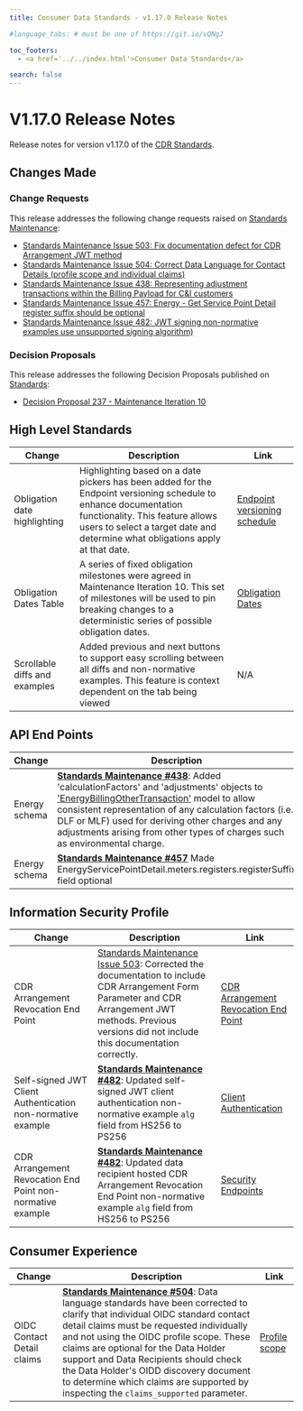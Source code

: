 ```yaml
---
title: Consumer Data Standards - v1.17.0 Release Notes

#language_tabs: # must be one of https://git.io/vQNgJ

toc_footers:
  - <a href='../../index.html'>Consumer Data Standards</a>

search: false
---
```


# V1.17.0 Release Notes
Release notes for version v1.17.0 of the [CDR Standards](../../index.html).

## Changes Made
### Change Requests

This release addresses the following change requests raised on [Standards Maintenance](https://github.com/ConsumerDataStandardsAustralia/standards-maintenance/issues):

- [Standards Maintenance Issue 503: Fix documentation defect for CDR Arrangement JWT method](https://github.com/ConsumerDataStandardsAustralia/standards-maintenance/issues/503)
- [Standards Maintenance Issue 504: Correct Data Language for Contact Details (profile scope and individual claims)](https://github.com/ConsumerDataStandardsAustralia/standards-maintenance/issues/504)
- [Standards Maintenance Issue 438: Representing adjustment transactions within the Billing Payload for C&I customers](https://github.com/ConsumerDataStandardsAustralia/standards-maintenance/issues/438)
- [Standards Maintenance Issue 457: Energy - Get Service Point Detail register suffix should be optional](https://github.com/ConsumerDataStandardsAustralia/standards-maintenance/issues/457)
- [Standards Maintenance Issue 482: JWT signing non-normative examples use unsupported signing algorithm)](https://github.com/ConsumerDataStandardsAustralia/standards-maintenance/issues/482)

### Decision Proposals

This release addresses the following Decision Proposals published on [Standards](https://github.com/ConsumerDataStandardsAustralia/standards/issues):

- [Decision Proposal 237 - Maintenance Iteration 10](https://github.com/ConsumerDataStandardsAustralia/standards/issues/237)


## High Level Standards

|Change|Description|Link|
|------|-----------|----|
| Obligation date highlighting | Highlighting based on a date pickers has been added for the Endpoint versioning schedule to enhance documentation functionality. This feature allows users to select a target date and determine what obligations apply at that date. | [Endpoint versioning schedule](../../includes/endpoint-version-schedule/)
| Obligation Dates Table | A series of fixed obligation milestones were agreed in Maintenance Iteration 10. This set of milestones will be used to pin breaking changes to a deterministic series of possible obligation dates. | [Obligation Dates]() |
| Scrollable diffs and examples | Added previous and next buttons to support easy scrolling between all diffs and non-normative examples. This feature is context dependent on the tab being viewed | N/A |

## API End Points

|Change|Description|Link|
|------|-----------|----|
| Energy schema | [**Standards Maintenance #438**](https://github.com/ConsumerDataStandardsAustralia/standards-maintenance/issues/438): Added 'calculationFactors' and 'adjustments' objects to ['EnergyBillingOtherTransaction'](../../#tocSenergybillingothertransaction) model to allow consistent representation of any calculation factors (i.e. DLF or MLF) used for deriving other charges and any adjustments arising from other types of charges such as environmental charge. | [Energy Schema](../../#energy-apis) |
| Energy schema | [**Standards Maintenance #457**](https://github.com/ConsumerDataStandardsAustralia/standards-maintenance/issues/457) Made EnergyServicePointDetail.meters.registers.registerSuffix field optional | [Energy Schema](../../#energy-apis) |

## Information Security Profile

|Change|Description|Link|
|------|-----------|----|
| CDR Arrangement Revocation End Point | [Standards Maintenance Issue 503](https://github.com/ConsumerDataStandardsAustralia/standards-maintenance/issues/503): Corrected the documentation to include CDR Arrangement Form Parameter and CDR Arrangement JWT methods. Previous versions did not include this documentation correctly. | [CDR Arrangement Revocation End Point](../../#cdr-arrangement-revocation-end-point)
| Self-signed JWT Client Authentication non-normative example | [**Standards Maintenance #482**](https://github.com/ConsumerDataStandardsAustralia/standards-maintenance/issues/482): Updated self-signed JWT client authentication non-normative example `alg` field from HS256 to PS256 | [Client Authentication](../../index.html#client-authentication) |
| CDR Arrangement Revocation End Point non-normative example | [**Standards Maintenance #482**](https://github.com/ConsumerDataStandardsAustralia/standards-maintenance/issues/482): Updated data recipient hosted CDR Arrangement Revocation End Point non-normative example `alg` field from HS256 to PS256 | [Security Endpoints](../../index.html#security-endpoints) |

## Consumer Experience

|Change|Description|Link|
|------|-----------|----|
| OIDC Contact Detail claims | [**Standards Maintenance #504**](https://github.com/ConsumerDataStandardsAustralia/standards-maintenance/issues/504): Data language standards have been corrected to clarify that individual OIDC standard contact detail claims must be requested individually and not using the OIDC profile scope. These claims are optional for the Data Holder support and Data Recipients should check the Data Holder's OIDD discovery document to determine which claims are supported by inspecting the `claims_supported` parameter. | [Profile scope](../../#profile-scope) |
